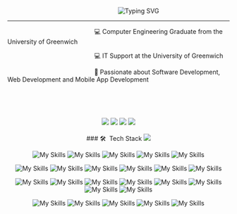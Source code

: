 

<!--
**CompEng0001/CompEng0001** is a ✨ _special_ ✨ repository because its `README.md` (this file) appears on your GitHub profile.

Here are some ideas to get you started:

- 🔭 I’m currently working on ...
- 🌱 I’m currently learning ...
- 👯 I’m looking to collaborate on ...
- 🤔 I’m looking for help with ...
- 💬 Ask me about ...
- 📫 How to reach me: ...
- 😄 Pronouns: ...
- ⚡ Fun fact: ...
-->
<p align = "center"
   
&nbsp;&nbsp;&nbsp;&nbsp;&nbsp;&nbsp;&nbsp;&nbsp;&nbsp;&nbsp;&nbsp;&nbsp;&nbsp;&nbsp;&nbsp;&nbsp;&nbsp;&nbsp;&nbsp;&nbsp;&nbsp;&nbsp;&nbsp;![Typing SVG](https://readme-typing-svg.demolab.com/?lines=Welcome+to+my+Github+Profile)
   
</p>

---

<p>&nbsp;&nbsp;&nbsp;&nbsp;&nbsp;&nbsp;&nbsp;&nbsp;&nbsp;&nbsp;&nbsp;&nbsp;&nbsp;&nbsp;&nbsp;&nbsp;&nbsp;&nbsp;&nbsp;&nbsp;&nbsp;&nbsp;&nbsp;&nbsp;&nbsp;&nbsp;&nbsp;&nbsp;&nbsp;&nbsp;&nbsp;&nbsp;&nbsp;&nbsp;&nbsp;&nbsp;&nbsp;&nbsp;&nbsp;&nbsp;&nbsp;&nbsp;&nbsp;&nbsp;&nbsp;&nbsp;&nbsp;&nbsp;&nbsp;&nbsp;💻 Computer Engineering Graduate from the University of Greenwich</p>
<p>&nbsp;&nbsp;&nbsp;&nbsp;&nbsp;&nbsp;&nbsp;&nbsp;&nbsp;&nbsp;&nbsp;&nbsp;&nbsp;&nbsp;&nbsp;&nbsp;&nbsp;&nbsp;&nbsp;&nbsp;&nbsp;&nbsp;&nbsp;&nbsp;&nbsp;&nbsp;&nbsp;&nbsp;&nbsp;&nbsp;&nbsp;&nbsp;&nbsp;&nbsp;&nbsp;&nbsp;&nbsp;&nbsp;&nbsp;&nbsp;&nbsp;&nbsp;&nbsp;&nbsp;&nbsp;&nbsp;&nbsp;&nbsp;&nbsp;&nbsp;💻 IT Support at the University of Greenwich</p>




   <p>&nbsp;&nbsp;&nbsp;&nbsp;&nbsp;&nbsp;&nbsp;&nbsp;&nbsp;&nbsp;&nbsp;&nbsp;&nbsp;&nbsp;&nbsp;&nbsp;&nbsp;&nbsp;&nbsp;&nbsp;&nbsp;&nbsp;&nbsp;&nbsp;&nbsp;&nbsp;&nbsp;&nbsp;&nbsp;&nbsp;&nbsp;&nbsp;&nbsp;&nbsp;&nbsp;&nbsp;&nbsp;&nbsp;&nbsp;&nbsp;&nbsp;&nbsp;&nbsp;&nbsp;&nbsp;&nbsp;&nbsp;&nbsp;&nbsp;&nbsp;💬 Passionate about Software Development, Web Development and Mobile App Development</p>



  
<br>
<br>
<br>

<p align=center
### Contact me on:
<a href = "https://www.linkedin.com/in/ahmed-mohamed-haniffa-arfan-989267202/"><img src="https://img.shields.io/badge/LinkedIn-0077B5?style=for-the-badge&logo=linkedin&logoColor=white" /></a>
<a href = "mailto:arfanahmedpsn@gmail.com"><img src= "https://img.shields.io/badge/Email_Me-D14836?style=for-the-badge&logo=gmail&logoColor=white" /></a>
<a href = "https://ahmed-portfolio-wheat.vercel.app/"><img src="https://img.shields.io/badge/website-000000?style=for-the-badge&logo=About.me&logoColor=white" /></a>
<img src="[https://i.gifer.com/1yft.gif](https://i.gifer.com/1yft.gif)"/>

<br>
<br>
### 🛠 &nbsp;Tech Stack

<img src="(https://user-images.githubusercontent.com/25181517/183898054-b3d693d4-dafb-4808-a509-bab54cf5de34.png)"/>

<p align = "center"

![My Skills](https://img.shields.io/badge/React-%2320232a.svg?logo=react&logoColor=%2361DAFB) ![My Skills](https://img.shields.io/badge/Next.js-black?logo=next.js&logoColor=white) 	![My Skills](https://img.shields.io/badge/MongoDB-%234ea94b.svg?logo=mongodb&logoColor=white)  ![My Skills](https://img.shields.io/badge/Express.js-%23404d59.svg?logo=express&logoColor=%2361DAFB)  ![My Skills](https://img.shields.io/badge/Node.js-6DA55F?logo=node.js&logoColor=white) 

</p>

<p align = "center"

![My Skills](https://img.shields.io/badge/Debian-A81D33?style=for-the-badge&logo=debian&logoColor=white) ![My Skills](https://img.shields.io/badge/NixOS-5277C3?style=for-the-badge&logo=nixos&logoColor=white) 	![My Skills](https://img.shields.io/badge/Ubuntu-E95420?style=for-the-badge&logo=ubuntu&logoColor=white)  ![My Skills](https://img.shields.io/badge/GIT-E44C30?style=for-the-badge&logo=git&logoColor=white)  ![My Skills](https://img.shields.io/badge/Oracle-F80000?style=for-the-badge&logo=oracle&logoColor=black) 
![My Skills](https://img.shields.io/badge/Microsoft%20SQL%20Server-CC2927?style=for-the-badge&logo=microsoft%20sql%20server&logoColor=white)
</p>

<p align = "center"
   
![My Skills](https://img.shields.io/badge/C%23-239120?style=for-the-badge&logo=csharp&logoColor=white) ![My Skills](https://img.shields.io/badge/C%2B%2B-00599C?style=for-the-badge&logo=c%2B%2B&logoColor=white) 	![My Skills](https://img.shields.io/badge/CSS3-1572B6?style=for-the-badge&logo=css3&logoColor=white)  ![My Skills](https://img.shields.io/badge/HTML5-E34F26?style=for-the-badge&logo=html5&logoColor=white)  ![My Skills](https://img.shields.io/badge/JavaScript-323330?style=for-the-badge&logo=javascript&logoColor=F7DF1E) 
![My Skills](https://img.shields.io/badge/PLSQL-F80000?style=for-the-badge&logo=oracle&logoColor=black) ![My Skills](https://img.shields.io/badge/Python-FFD43B?style=for-the-badge&logo=python&logoColor=blue) 	![My Skills](https://img.shields.io/badge/WebAssembly-654FF0?style=for-the-badge&logo=WebAssembly&logoColor=white)  
</p>
<p align = "center"
   
![My Skills](https://img.shields.io/badge/.NET-512BD4?style=for-the-badge&logo=dotnet&logoColor=white) ![My Skills](https://img.shields.io/badge/Visual_Studio_Code-0078D4?style=for-the-badge&logo=visual%20studio%20code&logoColor=white) 	![My Skills](https://img.shields.io/badge/Visual_Studio-5C2D91?style=for-the-badge&logo=visual%20studio&logoColor=white)  ![My Skills](https://img.shields.io/badge/Arduino_IDE-00979D?style=for-the-badge&logo=arduino&logoColor=white)  ![My Skills](https://img.shields.io/badge/Android_Studio-3DDC84?style=for-the-badge&logo=android-studio&logoColor=white) 

</p>

<br>
<br>



<!--https://github.com/simple-icons/simple-icons/blob/develop/slugs.md-->
<!--
### ⚙️ &nbsp;GitHub Analytics

<p align="center">
<a href="https://github.com/CompEng0001">
  <img height="180em" src="https://github-readme-stats-eight-theta.vercel.app/api?username=CompEng0001&show_icons=true&theme=material-palenight&include_all_commits=true&count_private=true"/>
  <img height="180em" src="https://github-readme-stats-eight-theta.vercel.app/api/top-langs/?username=CompEng0001&layout=compact&langs_count=8&theme=material-palenight"/>
</a>
</p>
-->
